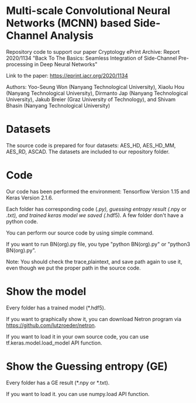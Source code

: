 # Multi-scale Convolutional Neural Networks (MCNN) based Side-Channel Analysis
Repository code to support our paper Cryptology ePrint Archive: Report 2020/1134 "Back To The Basics: Seamless Integration of Side-Channel Pre-processing in Deep Neural Networks"

Link to the paper: https://eprint.iacr.org/2020/1134

Authors: Yoo-Seung Won (Nanyang Technological University), Xiaolu Hou (Nanyang Technological University), Dirmanto Jap (Nanyang Technological University), Jakub Breier (Graz University of Technology), and Shivam Bhasin (Nanyang Technological University)

# Datasets
The source code is prepared for four datasets: AES_HD, AES_HD_MM, AES_RD, ASCAD.
The datasets are included to our repository folder.

# Code
Our code has been performed the environment: Tensorflow Version 1.15 and Keras Version 2.1.6.

Each folder has corresponding code (*.py), guessing entropy result (*.npy or *.txt), and trained keras model we saved (*.hdf5).
A few folder don't have a python code.

You can perform our source code by using simple command.

If you want to run BN(org).py file, you type "python BN(org).py" or "python3 BN(org).py".

Note: You should check the trace,plaintext, and save path again to use it, even though we put the proper path in the source code.

# Show the model
Every folder has a trained model (*.hdf5).

If you want to graphically show it, you can download Netron program via https://github.com/lutzroeder/netron.

If you want to load it in your own source code, you can use tf.keras.model.load_model API function.

# Show the Guessing entropy (GE)
Every folder has a GE result (*.npy or *.txt).

If you want to load it. you can use numpy.load API function.
